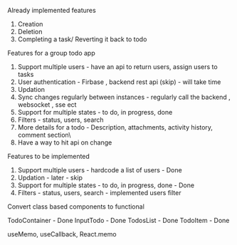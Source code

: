 Already implemented features

1. Creation
2. Deletion
3. Completing a task/ Reverting it back to todo

Features for a group todo app

1. Support multiple users - have an api to return users, assign users to tasks
2. User authentication - Firbase , backend rest api (skip) - will take time
3. Updation
4. Sync changes regularly between instances - regularly call the backend , websocket , sse ect
5. Support for multiple states - to do, in progress, done
6. Filters - status, users, search
7. More details for a todo - Description, attachments, activity history, comment section\
8. Have a way to hit api on change

Features to be implemented

1. Support multiple users - hardcode a list of users - Done
2. Updation - later - skip
3. Support for multiple states - to do, in progress, done - Done
4. Filters - status, users, search - implemented users filter

Convert class based components to functional

TodoContainer - Done
InputTodo - Done
TodosList - Done
TodoItem - Done

useMemo, useCallback, React.memo

